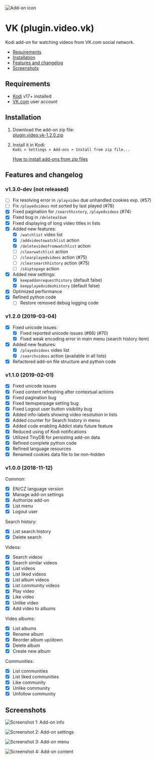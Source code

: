 ![Add-on icon](resources/icon.png)

# VK (plugin.video.vk)

Kodi add-on for watching videos from VK.com social network.

- [Requirements](#requirements)
- [Installation](#installation)
- [Features and changelog](#features-and-changelog)
- [Screenshots](#screenshots)

## Requirements

- [Kodi](https://kodi.tv) v17+ installed
- [VK.com](https://vk.com) user account

## Installation

1. Download the add-on zip file:<br>
    [plugin.video.vk-1.2.0.zip](https://github.com/tommistolercz/plugin.video.vk/releases/download/v1.2.0/plugin.video.vk-1.2.0.zip)
    
2. Install it in Kodi:<br>
    `Kodi > Settings > Add-ons > Install from zip file...`

    [How to install add-ons from zip files](https://kodi.wiki/view/HOW-TO:Install_add-ons_from_zip_files)

## Features and changelog

### v1.3.0-dev (not released)

- [ ] Fix resolving error in `/playvideo` due unhandled cookies exp. (#57)
- [ ] Fix `/playedvideos` not sorted by last played (#78)
- [x] Fixed pagination for `/searchhistory`, `/playedvideos` (#74)
- [x] Fixed bug in `/deletealbum`
- [x] Fixed displaying of long video titles in lists
- [x] Added new features:
    - [x] `/watchlist` video list
    - [x] `/addvideotowatchlist` action
    - [x] `/deletevideofromwatchlist` action
    - [ ] `/clearwatchlist` action
    - [ ] `/clearplayedvideos` action (#75)
    - [ ] `/clearsearchhistory` action (#75)
    - [ ] `/skiptopage` action
- [x] Added new settings:
    - [x] `keepaddonrequesthistory` (default false)
    - [x] `keepplayedvideohistory` (default false)
- [x] Optimized performance
- [x] Refined python code
    - [ ] Restore removed debug logging code

### v1.2.0 (2019-03-04)

- [x] Fixed unicode issues:
    - [x] Fixed reported unicode issues (#66) (#70)
    - [x] Fixed weak encoding error in main menu (search history item)
- [x] Added new features:
    - [x] `/playedvideos` video list
    - [x] `/searchvideos` action (available in all lists)
- [x] Refactored add-on file structure and python code

### v1.1.0 (2019-02-01)

- [x] Fixed unicode issues
- [x] Fixed content refreshing after contextual actions
- [x] Fixed pagination bug
- [x] Fixed itemsperpage setting bug
- [x] Fixed Logout user button visibility bug 
- [x] Added info-labels showing video resolution in lists
- [x] Added counter for Search history in menu
- [x] Added code enabling Addict stats future feature
- [x] Reduced using of Kodi notifications
- [x] Utilized TinyDB for persisting add-on data
- [x] Refined complete python code
- [x] Refined language resources
- [x] Renamed cookies data file to be non-hidden

### v1.0.0 (2018-11-12)

Common:
- [x] EN/CZ language version
- [x] Manage add-on settings
- [x] Authorize add-on
- [x] List menu
- [x] Logout user

Search history:
- [x] List search history
- [x] Delete search

Videos:
- [x] Search videos
- [x] Search similar videos
- [x] List videos
- [x] List liked videos
- [x] List album videos
- [x] List community videos
- [x] Play video
- [x] Like video
- [x] Unlike video
- [x] Add video to albums

Video albums:
- [x] List albums
- [x] Rename album
- [x] Reorder album up/down
- [x] Delete album
- [x] Create new album

Communities:
- [x] List communities
- [x] List liked communities
- [x] Like community
- [x] Unlike community
- [x] Unfollow community

## Screenshots

![Screenshot 1: Add-on info](resources/media/screenshot1.jpg)

![Screenshot 2: Add-on settings](resources/media/screenshot2.jpg)

![Screenshot 3: Add-on menu](resources/media/screenshot3.jpg)

![Screenshot 4: Add-on content](resources/media/screenshot4.jpg)

